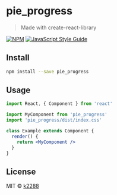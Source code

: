 # pie_progress

> Made with create-react-library

[![NPM](https://img.shields.io/npm/v/pie_progress.svg)](https://www.npmjs.com/package/pie_progress) [![JavaScript Style Guide](https://img.shields.io/badge/code_style-standard-brightgreen.svg)](https://standardjs.com)

## Install

```bash
npm install --save pie_progress
```

## Usage

```jsx
import React, { Component } from 'react'

import MyComponent from 'pie_progress'
import 'pie_progress/dist/index.css'

class Example extends Component {
  render() {
    return <MyComponent />
  }
}
```

## License

MIT © [k2288](https://github.com/k2288)
